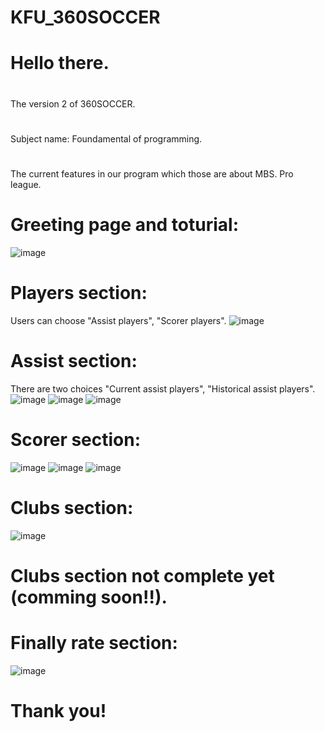 # KFU_360SOCCER
# 
# Hello there.
#
The version 2 of 360SOCCER.
#
Subject name: Foundamental of programming.
#
The current features in our program which those are about MBS. Pro league.
# Greeting page and toturial:
![image](https://user-images.githubusercontent.com/76477902/169704904-ad23d938-9ddd-400c-b5cf-80a89e7d4ab9.png)
# Players section:
Users can choose "Assist players", "Scorer players".
![image](https://user-images.githubusercontent.com/76477902/165005335-c6cf0fac-c0cc-4bed-8fc8-2bb4238ded4a.png)
# Assist section:
There are two choices "Current assist players", "Historical assist players".
![image](https://user-images.githubusercontent.com/76477902/165005435-8ea32ed2-7b7b-4d65-8de8-f5c10c5cb26b.png)
![image](https://user-images.githubusercontent.com/76477902/165005474-ed615197-1033-4bef-984e-aa0a02a1e4b7.png)
![image](https://user-images.githubusercontent.com/76477902/165005588-fb992a1e-0fea-4ab8-a996-2a69869c5f27.png)
# Scorer section:
![image](https://user-images.githubusercontent.com/76477902/165005646-7e64335f-733d-442a-827c-e892ff7a81ee.png)
![image](https://user-images.githubusercontent.com/76477902/165005678-26513566-9c85-45cb-93c6-77c4a53cf6a6.png)
![image](https://user-images.githubusercontent.com/76477902/165005716-19489743-2db7-40d0-b1d3-30a6663d7e1e.png)
# Clubs section:
![image](https://user-images.githubusercontent.com/76477902/165005788-f1916078-783b-4019-aa84-e71bff5a12f2.png)
# Clubs section not complete yet (comming soon!!).
# Finally rate section:
![image](https://user-images.githubusercontent.com/76477902/165005964-9de1e29d-935c-40d7-b317-b498d7202715.png)

# Thank you!
